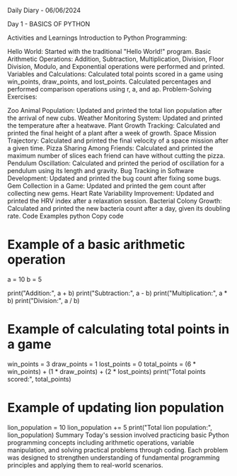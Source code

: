 Daily Diary - 06/06/2024

Day 1 - BASICS OF PYTHON

Activities and Learnings
Introduction to Python Programming:

Hello World: Started with the traditional "Hello World!" program.
Basic Arithmetic Operations:
Addition, Subtraction, Multiplication, Division, Floor Division, Modulo, and Exponential operations were performed and printed.
Variables and Calculations:
Calculated total points scored in a game using win_points, draw_points, and lost_points.
Calculated percentages and performed comparison operations using r, a, and ap.
Problem-Solving Exercises:

Zoo Animal Population: Updated and printed the total lion population after the arrival of new cubs.
Weather Monitoring System: Updated and printed the temperature after a heatwave.
Plant Growth Tracking: Calculated and printed the final height of a plant after a week of growth.
Space Mission Trajectory: Calculated and printed the final velocity of a space mission after a given time.
Pizza Sharing Among Friends: Calculated and printed the maximum number of slices each friend can have without cutting the pizza.
Pendulum Oscillation: Calculated and printed the period of oscillation for a pendulum using its length and gravity.
Bug Tracking in Software Development: Updated and printed the bug count after fixing some bugs.
Gem Collection in a Game: Updated and printed the gem count after collecting new gems.
Heart Rate Variability Improvement: Updated and printed the HRV index after a relaxation session.
Bacterial Colony Growth: Calculated and printed the new bacteria count after a day, given its doubling rate.
Code Examples
python
Copy code
# Example of a basic arithmetic operation
a = 10
b = 5

print("Addition:", a + b)
print("Subtraction:", a - b)
print("Multiplication:", a * b)
print("Division:", a / b)

# Example of calculating total points in a game
win_points = 3
draw_points = 1
lost_points = 0
total_points = (6 * win_points) + (1 * draw_points) + (2 * lost_points)
print("Total points scored:", total_points)

# Example of updating lion population
lion_population = 10
lion_population += 5
print("Total lion population:", lion_population)
Summary
Today's session involved practicing basic Python programming concepts including arithmetic operations, variable manipulation, and solving practical problems through coding. Each problem was designed to strengthen understanding of fundamental programming principles and applying them to real-world scenarios.
